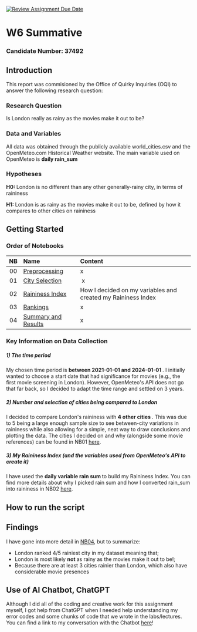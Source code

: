 [![Review Assignment Due Date](https://classroom.github.com/assets/deadline-readme-button-22041afd0340ce965d47ae6ef1cefeee28c7c493a6346c4f15d667ab976d596c.svg)](https://classroom.github.com/a/16Ytx_fz)

# W6 Summative
### Candidate Number: 37492

## Introduction
This report was commisioned by the Office of Quirky Inquiries (OQI) to answer the following research question:

### Research Question
Is London really as rainy as the movies make it out to be?

### Data and Variables
All data was obtained through the publicly available world_cities.csv and the OpenMeteo.com Historical Weather website. The main variable used on OpenMeteo is <b> daily rain_sum </b>

### Hypotheses
<b> H0: </b> London is no different than any other generally-rainy city, in terms of raininess

<b> H1: </b> London is as rainy as the movies make it out to be, defined by how it compares to other cities on raininess

## Getting Started
### Order of Notebooks
| NB | Name | Content |
| :--: | :--- | :--- |
| 00 | [Preprocessing]() | x |
| 01 | [City Selection](https://github.com/lse-ds105/ds105a-2024-w06-summative-deyavuz/blob/main/code/NB02-City-Selection.ipynb) | x |
| 02 | [Raininess Index](https://github.com/lse-ds105/ds105a-2024-w06-summative-deyavuz/blob/main/code/NB01-Raininess-Index.ipynb) | How I decided on my variables and created my Raininess Index |
| 03 | [Rankings]() | x |
| 04 | [Summary and Results]() | x |

### Key Information on Data Collection

##### 1) The time period 
My chosen time period is <b> between 2021-01-01 and 2024-01-01 </b>. I initially wanted to choose a start date that had significance for movies (e.g., the first movie screening in London). However, OpenMeteo's API does not go that far back, so I decided to adapt the time range and settled on 3 years.
##### 2) Number and selection of cities being compared to London
I decided to compare London's raininess with <b> 4 other cities </b>. This was due to 5 being a large enough sample size to see between-city variations in raininess while also allowing for a simple, neat way to draw conclusions and plotting the data. The cities I decided on and why (alongside some movie references) can be found in NB01 [here]().
##### 3) My Raininess Index (and the variables used from OpenMeteo's API to create it)
I have used the <b> daily variable rain sum </b> to build my Raininess Index. You can find more details about why I picked rain sum and how I converted rain_sum into raininess in NB02 [here]().

## How to run the script


## Findings
I have gone into more detail in [NB04](), but to summarize:
- London ranked 4/5 rainiest city in my dataset meaning that;
- London is most likely <b> not </b> as rainy as the movies make it out to be!;
- Because there are at least 3 cities rainier than London, which also have considerable movie presences

## Use of AI Chatbot, ChatGPT
Although I did all of the coding and creative work for this assignment myself, I got help from ChatGPT when I needed help understanding my error codes and some chunks of code that we wrote in the labs/lectures. You can find a link to my conversation with the Chatbot [here]()!
